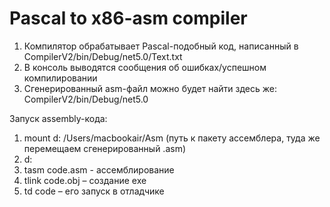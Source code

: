 # Pascal to x86-asm compiler

1. Компилятор обрабатывает Pascal-подобный код, написанный в CompilerV2/bin/Debug/net5.0/Text.txt
2. В консоль выводятся сообщения об ошибках/успешном компилировании
3. Сгенерированный asm-файл можно будет найти здесь же: CompilerV2/bin/Debug/net5.0

Запуск assembly-кода:
  1. mount d: /Users/macbookair/Asm (путь к пакету ассемблера, туда же перемещаем сгенерированный .asm)
  2. d: 
  3. tasm code.asm - ассемблирование
  4. tlink code.obj – создание exe
  5. td code – его запуск в отладчике
